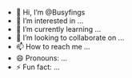 - 👋 Hi, I’m @Busyfings
- 👀 I’m interested in ...
- 🌱 I’m currently learning ...
- 💞️ I’m looking to collaborate on ...
- 📫 How to reach me ...
- 😄 Pronouns: ...
- ⚡ Fun fact: ...

<!---
Busyfings/Busyfings is a ✨ special ✨ repository because its `README.md` (this file) appears on your GitHub profile.
You can click the Preview link to take a look at your changes.
--->
